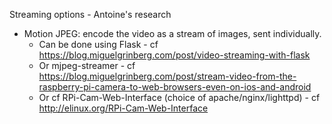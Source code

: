 Streaming options - Antoine's research

*	Motion JPEG: encode the video as a stream of images, sent individually.
	*	Can be done using Flask - cf https://blog.miguelgrinberg.com/post/video-streaming-with-flask
	*	Or mjpeg-streamer - cf https://blog.miguelgrinberg.com/post/stream-video-from-the-raspberry-pi-camera-to-web-browsers-even-on-ios-and-android
	*	Or cf RPi-Cam-Web-Interface (choice of apache/nginx/lighttpd) - cf http://elinux.org/RPi-Cam-Web-Interface


